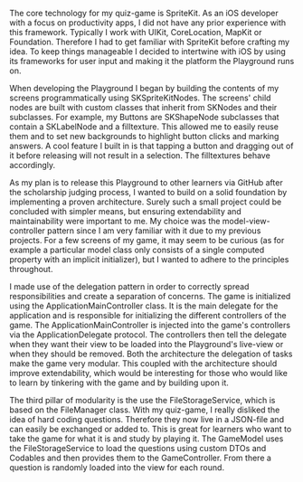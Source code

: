The core technology for my quiz-game is SpriteKit. As an iOS developer with a focus on productivity apps, I did not have any prior experience with this framework. Typically I work with UIKit, CoreLocation, MapKit or Foundation. Therefore I had to get familiar with SpriteKit before crafting my idea. To keep things manageable I decided to intertwine with iOS by using its frameworks for user input and making it the platform the Playground runs on.

When developing the Playground I began by building the contents of my screens programmatically using SKSpriteKitNodes. The screens' child nodes are built with custom classes that inherit from SKNodes and their subclasses. For example, my Buttons are SKShapeNode subclasses that contain a SKLabelNode and a filltexture. This allowed me to easily reuse them and to set new backgrounds to highlight button clicks and marking answers. A cool feature I built in is that tapping a button and dragging out of it before releasing will not result in a selection. The filltextures behave accordingly.

As my plan is to release this Playground to other learners via GitHub after the scholarship judging process, I wanted to build on a solid foundation by implementing a proven architecture. Surely such a small project could be concluded with simpler means, but ensuring extendability and maintainability were important to me. My choice was the model-view-controller pattern since I am very familiar with it due to my previous projects. For a few screens of my game, it may seem to be curious (as for example a particular model class only consists of a single computed property with an implicit initializer), but I wanted to adhere to the principles throughout. 

I made use of the delegation pattern in order to correctly spread responsibilities and create a separation of concerns. The game is initialized using the ApplicationMainController class. It is the main delegate for the application and is responsible for initializing the different controllers of the game. The ApplicationMainController is injected into the game's controllers via the ApplicationDelegate protocol. The controllers then tell the delegate when they want their view to be loaded into the Playground's live-view or when they should be removed. Both the architecture the delegation of tasks make the game very modular. This coupled with the architecture should improve extendability, which would be interesting for those who would like to learn by tinkering with the game and by building upon it.

The third pillar of modularity is the use the FileStorageService, which is based on the FileManager class. With my quiz-game, I really disliked the idea of hard coding questions. Therefore they now live in a JSON-file and can easily be exchanged or added to. This is great for learners who want to take the game for what it is and study by playing it. The GameModel uses the FileStorageService to load the questions using custom DTOs and Codables and then provides them to the GameController. From there a question is randomly loaded into the view for each round.
